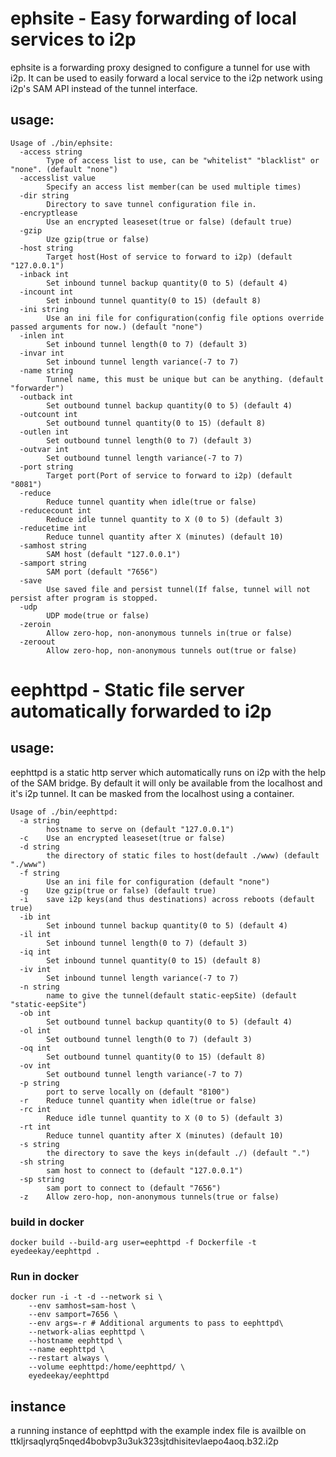 ephsite - Easy forwarding of local services to i2p
==================================================

ephsite is a forwarding proxy designed to configure a tunnel for use
with i2p. It can be used to easily forward a local service to the
i2p network using i2p's SAM API instead of the tunnel interface.

usage:
------

```
Usage of ./bin/ephsite:
  -access string
    	Type of access list to use, can be "whitelist" "blacklist" or "none". (default "none")
  -accesslist value
    	Specify an access list member(can be used multiple times)
  -dir string
    	Directory to save tunnel configuration file in.
  -encryptlease
    	Use an encrypted leaseset(true or false) (default true)
  -gzip
    	Uze gzip(true or false)
  -host string
    	Target host(Host of service to forward to i2p) (default "127.0.0.1")
  -inback int
    	Set inbound tunnel backup quantity(0 to 5) (default 4)
  -incount int
    	Set inbound tunnel quantity(0 to 15) (default 8)
  -ini string
    	Use an ini file for configuration(config file options override passed arguments for now.) (default "none")
  -inlen int
    	Set inbound tunnel length(0 to 7) (default 3)
  -invar int
    	Set inbound tunnel length variance(-7 to 7)
  -name string
    	Tunnel name, this must be unique but can be anything. (default "forwarder")
  -outback int
    	Set outbound tunnel backup quantity(0 to 5) (default 4)
  -outcount int
    	Set outbound tunnel quantity(0 to 15) (default 8)
  -outlen int
    	Set outbound tunnel length(0 to 7) (default 3)
  -outvar int
    	Set outbound tunnel length variance(-7 to 7)
  -port string
    	Target port(Port of service to forward to i2p) (default "8081")
  -reduce
    	Reduce tunnel quantity when idle(true or false)
  -reducecount int
    	Reduce idle tunnel quantity to X (0 to 5) (default 3)
  -reducetime int
    	Reduce tunnel quantity after X (minutes) (default 10)
  -samhost string
    	SAM host (default "127.0.0.1")
  -samport string
    	SAM port (default "7656")
  -save
    	Use saved file and persist tunnel(If false, tunnel will not persist after program is stopped.
  -udp
    	UDP mode(true or false)
  -zeroin
    	Allow zero-hop, non-anonymous tunnels in(true or false)
  -zeroout
    	Allow zero-hop, non-anonymous tunnels out(true or false)
```

eephttpd - Static file server automatically forwarded to i2p
============================================================

usage:
------

eephttpd is a static http server which automatically runs on i2p with
the help of the SAM bridge. By default it will only be available from
the localhost and it's i2p tunnel. It can be masked from the localhost
using a container.

```
Usage of ./bin/eephttpd:
  -a string
    	hostname to serve on (default "127.0.0.1")
  -c	Use an encrypted leaseset(true or false)
  -d string
    	the directory of static files to host(default ./www) (default "./www")
  -f string
    	Use an ini file for configuration (default "none")
  -g	Uze gzip(true or false) (default true)
  -i	save i2p keys(and thus destinations) across reboots (default true)
  -ib int
    	Set inbound tunnel backup quantity(0 to 5) (default 4)
  -il int
    	Set inbound tunnel length(0 to 7) (default 3)
  -iq int
    	Set inbound tunnel quantity(0 to 15) (default 8)
  -iv int
    	Set inbound tunnel length variance(-7 to 7)
  -n string
    	name to give the tunnel(default static-eepSite) (default "static-eepSite")
  -ob int
    	Set outbound tunnel backup quantity(0 to 5) (default 4)
  -ol int
    	Set outbound tunnel length(0 to 7) (default 3)
  -oq int
    	Set outbound tunnel quantity(0 to 15) (default 8)
  -ov int
    	Set outbound tunnel length variance(-7 to 7)
  -p string
    	port to serve locally on (default "8100")
  -r	Reduce tunnel quantity when idle(true or false)
  -rc int
    	Reduce idle tunnel quantity to X (0 to 5) (default 3)
  -rt int
    	Reduce tunnel quantity after X (minutes) (default 10)
  -s string
    	the directory to save the keys in(default ./) (default ".")
  -sh string
    	sam host to connect to (default "127.0.0.1")
  -sp string
    	sam port to connect to (default "7656")
  -z	Allow zero-hop, non-anonymous tunnels(true or false)
```

### build in docker

```
docker build --build-arg user=eephttpd -f Dockerfile -t eyedeekay/eephttpd .
```

### Run in docker

```
docker run -i -t -d --network si \
    --env samhost=sam-host \
    --env samport=7656 \
    --env args=-r # Additional arguments to pass to eephttpd\
    --network-alias eephttpd \
    --hostname eephttpd \
    --name eephttpd \
    --restart always \
    --volume eephttpd:/home/eephttpd/ \
    eyedeekay/eephttpd
```

instance
--------

a running instance of eephttpd with the example index file is availble on
  ttkljrsaqlyrq5nqed4bobvp3u3uk323sjtdhisitevlaepo4aoq.b32.i2p

